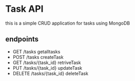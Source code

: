 # Task API
this is a simple CRUD application for tasks
using MongoDB

## endpoints

- GET /tasks getalltasks
- POST /tasks createTask
- GET /tasks/{task_id} retriveTask
- PUT /tasks/{task_id} updateTask
- DELETE /tasks/{task_id} deleteTask